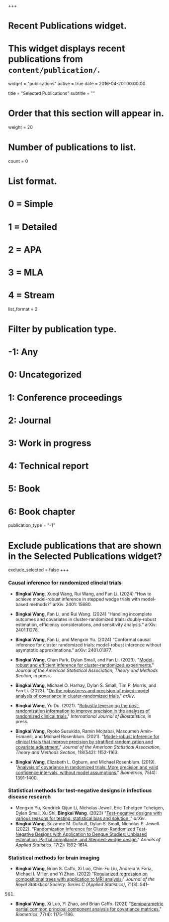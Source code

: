 +++
# Recent Publications widget.
# This widget displays recent publications from `content/publication/`.
widget = "publications"
active = true
date = 2016-04-20T00:00:00

title = "Selected Publications"
subtitle = ""

# Order that this section will appear in.
weight = 20

# Number of publications to list.
count = 0

# List format.
#   0 = Simple
#   1 = Detailed
#   2 = APA
#   3 = MLA
#   4 = Stream
list_format = 2

# Filter by publication type.
# -1: Any
#  0: Uncategorized
#  1: Conference proceedings
#  2: Journal
#  3: Work in progress
#  4: Technical report
#  5: Book
#  6: Book chapter
publication_type = "-1"

# Exclude publications that are shown in the Selected Publications widget?
exclude_selected = false
+++


### Causal inference for randomized clincial trials

- **Bingkai Wang**, Xueqi Wang, Rui Wang, and Fan Li. (2024) “How to achieve model-robust inference in stepped wedge trials with model-based methods?” arXiv: 2401: 15680. 

- **Bingkai Wang**, Fan Li, and Rui Wang. (2024) “Handling incomplete outcomes and covariates in cluster-randomized trials: doubly-robust estimation, efficiency considerations, and sensitivity analysis.” arXiv: 2401.11278. 

- **Bingkai Wang**, Fan Li, and Mengxin Yu. (2024) “Conformal causal inference for cluster randomized trials: model-robust inference without asymptotic approximations.” arXiv: 2401.01977. 

- **Bingkai Wang**, Chan Park, Dylan Small, and Fan Li. (2023). "[Model-robust and efficient inference for cluster-randomized experiments.](https://doi.org/10.1080/01621459.2023.2289693)" *Journal of the American Statistical Association, Theory and Methods Section*, in press. 
- **Bingkai Wang**, Michael O. Harhay, Dylan S. Small, Tim P. Morris, and Fan Li. (2023). "[On the robustness and precision of mixed-model analysis of covariance in cluster-randomized trials.](https://arxiv.org/abs/2112.00832)"  *arXiv*.
- **Bingkai Wang**, Yu Du. (2021). "[Robustly leveraging the post-randomization information to improve precision in the analyses of randomized clinical trials.](https://arxiv.org/abs/2110.09645)" *International Journal of Biostatistics*, in press.
- **Bingkai Wang**, Ryoko Susukida, Ramin Mojtabai, Masoumeh Amin-Esmaeili, and Michael Rosenblum. (2021). "[Model-robust inference for clinical trials that improve precision by stratified randomization and covariate adjustment.](https://doi.org/10.1080/01621459.2021.1981338)" *Journal of the American Statistical Association, Theory and Methods Section*, 118(542): 1152-1163.
- **Bingkai Wang**, Elizabeth L. Ogburn, and Michael Rosenblum. (2019). "[Analysis of covariance in randomized trials: More precision and valid confidence intervals, without model assumptions.](https://onlinelibrary.wiley.com/doi/abs/10.1111/biom.13062)" *Biometrics*, 75(4): 1391-1400. 


### Statistical methods for test-negative designs in infectious disease research
- Mengxin Yu, Kendrick Qijun Li, Nicholas Jewell, Eric Tchetgen Tchetgen, Dylan Small, Xu Shi, **Bingkai Wang**. (2023) "[Test-negative designs with various reasons for testing: statistical bias and solution
.](https://arxiv.org/abs/2312.03967)"  *arXiv*.
- **Bingkai Wang**, Suzanne M. Dufault, Dylan S. Small, Nicholas P. Jewell. (2022). "[Randomization Inference for Cluster-Randomized Test-Negative Designs with Application to Dengue Studies: Unbiased estimation, Partial compliance, and Stepped-wedge design.](https://arxiv.org/abs/2202.03379)" *Annals of Applied Statistics*, 17(2): 1592-1614.

### Statistical methods for brain imaging
- **Bingkai Wang**, Brian S. Caffo, Xi Luo, Chin-Fu Liu, Andreia V. Faria, Michael I. Miller, and Yi Zhao. (2022) "[Regularized regression on compositional trees with application to MRI analysis.](https://doi.org/10.1111/rssc.12545
)" *Journal of the Royal Statistical Society: Series C (Applied Statistics)*, 71(3): 541-
561.
- **Bingkai Wang**, Xi Luo, Yi Zhao, and Brian Caffo. (2021) "[Semiparametric partial common principal component analysis for covariance matrices.](https://onlinelibrary.wiley.com/doi/abs/10.1111/biom.13369)" *Biometrics*, 77(4): 1175-1186.

